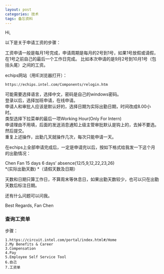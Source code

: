 ```yaml
---
layout: post
categories: 技术
tags: 备忘资料   
---
```


Hi,

以下是关于申请工资的步骤：

工资申请一般是每月1号完成，申请周期是每月的2号到1号，如果1号放假或请假，在1号之前自己的最后一个工作日完成。
比如本次申请的是9月2号到10月1号（包括头尾）之间的工资。

echips网站（用IE浏览器打开）：  

	https://echips.intel.com/Components/relogin.htm

可能需要选择语言，选择中文，密码是自己的windows密码。  
登录以后，选择加班申请，在线申请。  
申请人和审批人应该是默认好的，选择日期为实际出勤日期，时间改成8.00小时。  
类型选择下拉菜单的最后一项Working Hour(Only For Intern)  
申请理由不用填，后面的发送消息通知上级主管审批默认是钩上的，去掉不要选。  
然后提交。  
重复上述操作，出勤几天就操作几次，每次只能申请一天。  

在echips上全部申请完成后，一定是申请完以后，按如下格式给我发一下这个月的出勤情况：  

Chen Fan		15 days  	 6 days’ absence(12/5,9,12,22,23,26)  
                *(实际出勤天数)                 *（请假天数及日期）  

天数和日期只算工作日，不算周末等休息日，如果出勤天数较少，也可以只在出勤天数后标注日期。  

还有什么问题可以问我。


Best Regards,
Fan Chen


###  查询工资单 
步骤：

	1.https://circuit.intel.com/portal/index.html#/Home
	2.My Benefits & Career
	3.Compensation
	4.Pay
	5.Employee Self Service Tool
	6.自己
	7.工资单

